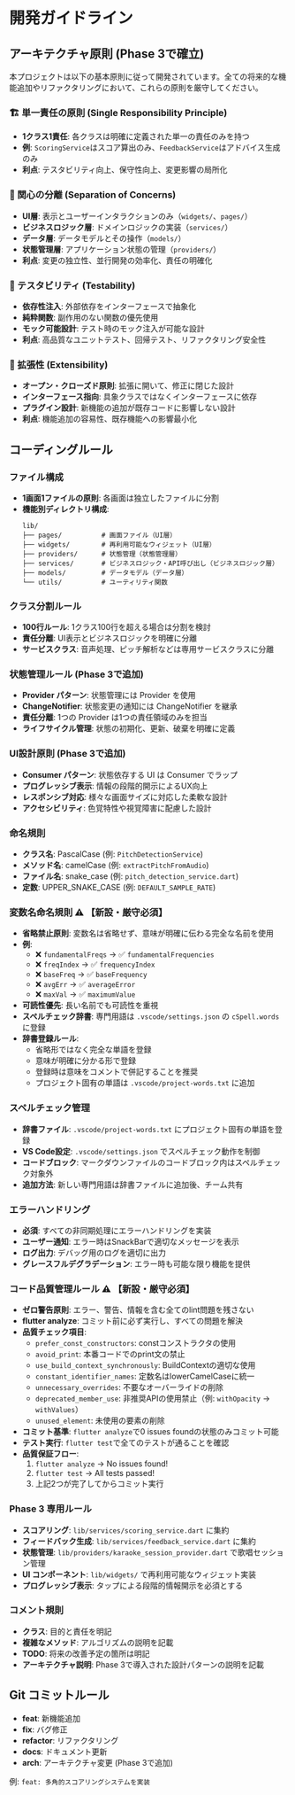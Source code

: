 # 開発ガイドライン

## アーキテクチャ原則 (Phase 3で確立)

本プロジェクトは以下の基本原則に従って開発されています。全ての将来的な機能追加やリファクタリングにおいて、これらの原則を厳守してください。

### 🏗️ 単一責任の原則 (Single Responsibility Principle)
- **1クラス1責任**: 各クラスは明確に定義された単一の責任のみを持つ
- **例**: `ScoringService`はスコア算出のみ、`FeedbackService`はアドバイス生成のみ
- **利点**: テスタビリティ向上、保守性向上、変更影響の局所化

### 🔄 関心の分離 (Separation of Concerns)
- **UI層**: 表示とユーザーインタラクションのみ（`widgets/`、`pages/`）
- **ビジネスロジック層**: ドメインロジックの実装（`services/`）
- **データ層**: データモデルとその操作（`models/`）
- **状態管理層**: アプリケーション状態の管理（`providers/`）
- **利点**: 変更の独立性、並行開発の効率化、責任の明確化

### 🧪 テスタビリティ (Testability)
- **依存性注入**: 外部依存をインターフェースで抽象化
- **純粋関数**: 副作用のない関数の優先使用
- **モック可能設計**: テスト時のモック注入が可能な設計
- **利点**: 高品質なユニットテスト、回帰テスト、リファクタリング安全性

### 🔧 拡張性 (Extensibility)
- **オープン・クローズド原則**: 拡張に開いて、修正に閉じた設計
- **インターフェース指向**: 具象クラスではなくインターフェースに依存
- **プラグイン設計**: 新機能の追加が既存コードに影響しない設計
- **利点**: 機能追加の容易性、既存機能への影響最小化

## コーディングルール

### ファイル構成
- **1画面1ファイルの原則**: 各画面は独立したファイルに分割
- **機能別ディレクトリ構成**:
  ```
  lib/
  ├── pages/          # 画面ファイル（UI層）
  ├── widgets/        # 再利用可能なウィジェット（UI層）
  ├── providers/      # 状態管理（状態管理層）
  ├── services/       # ビジネスロジック・API呼び出し（ビジネスロジック層）
  ├── models/         # データモデル（データ層）
  └── utils/          # ユーティリティ関数
  ```

### クラス分割ルール
- **100行ルール**: 1クラス100行を超える場合は分割を検討
- **責任分離**: UI表示とビジネスロジックを明確に分離
- **サービスクラス**: 音声処理、ピッチ解析などは専用サービスクラスに分離

### 状態管理ルール (Phase 3で追加)
- **Provider パターン**: 状態管理には Provider を使用
- **ChangeNotifier**: 状態変更の通知には ChangeNotifier を継承
- **責任分離**: 1つの Provider は1つの責任領域のみを担当
- **ライフサイクル管理**: 状態の初期化、更新、破棄を明確に定義

### UI設計原則 (Phase 3で追加)
- **Consumer パターン**: 状態依存する UI は Consumer でラップ
- **プログレッシブ表示**: 情報の段階的開示によるUX向上
- **レスポンシブ対応**: 様々な画面サイズに対応した柔軟な設計
- **アクセシビリティ**: 色覚特性や視覚障害に配慮した設計

### 命名規則
- **クラス名**: PascalCase (例: `PitchDetectionService`)
- **メソッド名**: camelCase (例: `extractPitchFromAudio`)
- **ファイル名**: snake_case (例: `pitch_detection_service.dart`)
- **定数**: UPPER_SNAKE_CASE (例: `DEFAULT_SAMPLE_RATE`)

### 変数名命名規則 ⚠️ 【新設・厳守必須】
- **省略禁止原則**: 変数名は省略せず、意味が明確に伝わる完全な名前を使用
- **例**: 
  - ❌ `fundamentalFreqs` → ✅ `fundamentalFrequencies`
  - ❌ `freqIndex` → ✅ `frequencyIndex`
  - ❌ `baseFreq` → ✅ `baseFrequency`
  - ❌ `avgErr` → ✅ `averageError`
  - ❌ `maxVal` → ✅ `maximumValue`
- **可読性優先**: 長い名前でも可読性を重視
- **スペルチェック辞書**: 専門用語は `.vscode/settings.json` の `cSpell.words` に登録
- **辞書登録ルール**: 
  - 省略形ではなく完全な単語を登録
  - 意味が明確に分かる形で登録
  - 登録時は意味をコメントで併記することを推奨
  - プロジェクト固有の単語は `.vscode/project-words.txt` に追加

### スペルチェック管理
- **辞書ファイル**: `.vscode/project-words.txt` にプロジェクト固有の単語を登録
- **VS Code設定**: `.vscode/settings.json` でスペルチェック動作を制御
- **コードブロック**: マークダウンファイルのコードブロック内はスペルチェック対象外
- **追加方法**: 新しい専門用語は辞書ファイルに追加後、チーム共有

### エラーハンドリング
- **必須**: すべての非同期処理にエラーハンドリングを実装
- **ユーザー通知**: エラー時はSnackBarで適切なメッセージを表示
- **ログ出力**: デバッグ用のログを適切に出力
- **グレースフルデグラデーション**: エラー時も可能な限り機能を提供

### コード品質管理ルール ⚠️ 【新設・厳守必須】
- **ゼロ警告原則**: エラー、警告、情報を含む全てのlint問題を残さない
- **flutter analyze**: コミット前に必ず実行し、すべての問題を解決
- **品質チェック項目**:
  - `prefer_const_constructors`: constコンストラクタの使用
  - `avoid_print`: 本番コードでのprint文の禁止
  - `use_build_context_synchronously`: BuildContextの適切な使用
  - `constant_identifier_names`: 定数名はlowerCamelCaseに統一
  - `unnecessary_overrides`: 不要なオーバーライドの削除
  - `deprecated_member_use`: 非推奨APIの使用禁止（例: `withOpacity` → `withValues`）
  - `unused_element`: 未使用の要素の削除
- **コミット基準**: `flutter analyze`で0 issues foundの状態のみコミット可能
- **テスト実行**: `flutter test`で全てのテストが通ることを確認
- **品質保証フロー**:
  1. `flutter analyze` → No issues found!
  2. `flutter test` → All tests passed!
  3. 上記2つが完了してからコミット実行

### Phase 3 専用ルール
- **スコアリング**: `lib/services/scoring_service.dart` に集約
- **フィードバック生成**: `lib/services/feedback_service.dart` に集約
- **状態管理**: `lib/providers/karaoke_session_provider.dart` で歌唱セッション管理
- **UI コンポーネント**: `lib/widgets/` で再利用可能なウィジェット実装
- **プログレッシブ表示**: タップによる段階的情報開示を必須とする

### コメント規則
- **クラス**: 目的と責任を明記
- **複雑なメソッド**: アルゴリズムの説明を記載
- **TODO**: 将来の改善予定の箇所は明記
- **アーキテクチャ説明**: Phase 3で導入された設計パターンの説明を記載

## Git コミットルール
- **feat**: 新機能追加
- **fix**: バグ修正
- **refactor**: リファクタリング
- **docs**: ドキュメント更新
- **arch**: アーキテクチャ変更 (Phase 3で追加)

例: `feat: 多角的スコアリングシステムを実装`